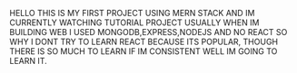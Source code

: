 HELLO THIS IS MY FIRST PROJECT USING MERN STACK AND IM CURRENTLY WATCHING TUTORIAL PROJECT USUALLY WHEN IM BUILDING WEB I USED MONGODB,EXPRESS,NODEJS AND NO REACT SO WHY I DONT TRY TO LEARN REACT BECAUSE ITS POPULAR,
THOUGH THERE IS SO MUCH TO LEARN IF IM CONSISTENT WELL IM GOING TO LEARN IT.
